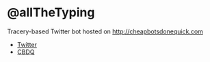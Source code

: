 # @allTheTyping
Tracery-based Twitter bot hosted on http://cheapbotsdonequick.com

* [Twitter](https://twitter.com/allTheTyping)
* [CBDQ](http://cheapbotsdonequick.com/source/alltheTyping)
